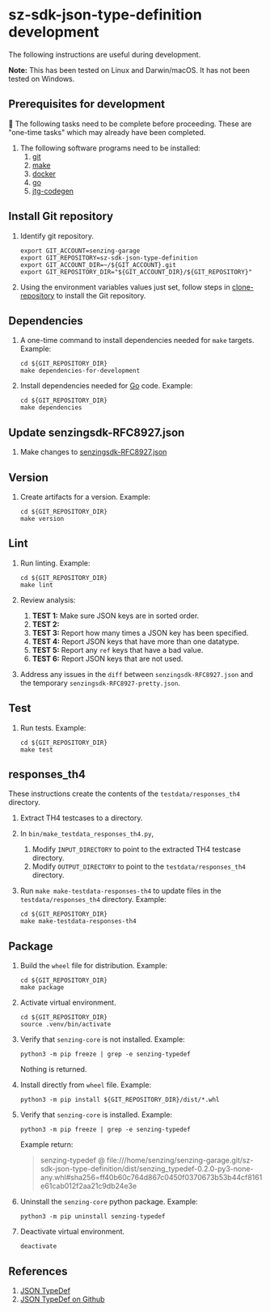 # sz-sdk-json-type-definition development

The following instructions are useful during development.

**Note:** This has been tested on Linux and Darwin/macOS.
It has not been tested on Windows.

## Prerequisites for development

:thinking: The following tasks need to be complete before proceeding.
These are "one-time tasks" which may already have been completed.

1. The following software programs need to be installed:
    1. [git]
    1. [make]
    1. [docker]
    1. [go]
    1. [jtg-codegen]

## Install Git repository

1. Identify git repository.

    ```console
    export GIT_ACCOUNT=senzing-garage
    export GIT_REPOSITORY=sz-sdk-json-type-definition
    export GIT_ACCOUNT_DIR=~/${GIT_ACCOUNT}.git
    export GIT_REPOSITORY_DIR="${GIT_ACCOUNT_DIR}/${GIT_REPOSITORY}"

    ```

1. Using the environment variables values just set, follow
   steps in [clone-repository] to install the Git repository.

## Dependencies

1. A one-time command to install dependencies needed for `make` targets.
   Example:

    ```console
    cd ${GIT_REPOSITORY_DIR}
    make dependencies-for-development

    ```

1. Install dependencies needed for [Go] code.
   Example:

    ```console
    cd ${GIT_REPOSITORY_DIR}
    make dependencies

    ```

## Update senzingsdk-RFC8927.json

1. Make changes to [senzingsdk-RFC8927.json]

## Version

1. Create artifacts for a version.
   Example:

    ```console
    cd ${GIT_REPOSITORY_DIR}
    make version

    ```

## Lint

1. Run linting.
   Example:

    ```console
    cd ${GIT_REPOSITORY_DIR}
    make lint

    ```

1. Review analysis:
    1. **TEST 1:** Make sure JSON keys are in sorted order.
    1. **TEST 2:**
    1. **TEST 3:** Report how many times a JSON key has been specified.
    1. **TEST 4:** Report JSON keys that have more than one datatype.
    1. **TEST 5:** Report any `ref` keys that have a bad value.
    1. **TEST 6:** Report JSON keys that are not used.

1. Address any issues in the `diff` between `senzingsdk-RFC8927.json` and the temporary `senzingsdk-RFC8927-pretty.json`.

## Test

1. Run tests.
   Example:

    ```console
    cd ${GIT_REPOSITORY_DIR}
    make test

    ```

## responses_th4

These instructions create the contents of the `testdata/responses_th4` directory.

1. Extract TH4 testcases to a directory.
1. In `bin/make_testdata_responses_th4.py`,
    1. Modify `INPUT_DIRECTORY` to point to the extracted TH4 testcase directory.
    1. Modify `OUTPUT_DIRECTORY` to point to the `testdata/responses_th4` directory.
1. Run `make make-testdata-responses-th4` to update files in the `testdata/responses_th4` directory.
   Example:

    ```console
    cd ${GIT_REPOSITORY_DIR}
    make make-testdata-responses-th4

    ```

## Package

1. Build the `wheel` file for distribution.
   Example:

    ```console
    cd ${GIT_REPOSITORY_DIR}
    make package

    ```

1. Activate virtual environment.

    ```console
    cd ${GIT_REPOSITORY_DIR}
    source .venv/bin/activate

    ```

1. Verify that `senzing-core` is not installed.
   Example:

    ```console
    python3 -m pip freeze | grep -e senzing-typedef

    ```

   Nothing is returned.

1. Install directly from `wheel` file.
   Example:

    ```console
    python3 -m pip install ${GIT_REPOSITORY_DIR}/dist/*.whl

    ```

1. Verify that `senzing-core` is installed.
   Example:

    ```console
    python3 -m pip freeze | grep -e senzing-typedef

    ```

   Example return:

    > senzing-typedef @ file:///home/senzing/senzing-garage.git/sz-sdk-json-type-definition/dist/senzing_typedef-0.2.0-py3-none-any.whl#sha256=ff40b60c764d867c0450f0370673b53b44cf8161e61cab012f2aa21c9db24e3e

1. Uninstall the `senzing-core` python package.
   Example:

    ```console
    python3 -m pip uninstall senzing-typedef

    ```

1. Deactivate virtual environment.

    ```console
    deactivate

    ```

## References

1. [JSON TypeDef]
1. [JSON TypeDef on Github]

[clone-repository]: https://github.com/senzing-garage/knowledge-base/blob/main/HOWTO/clone-repository.md
[docker]: https://github.com/senzing-garage/knowledge-base/blob/main/WHATIS/docker.md
[git]: https://github.com/senzing-garage/knowledge-base/blob/main/WHATIS/git.md
[go]: https://github.com/senzing-garage/knowledge-base/blob/main/WHATIS/go.md
[JSON TypeDef on Github]: https://github.com/jsontypedef
[JSON TypeDef]: https://jsontypedef.com/
[jtg-codegen]: https://github.com/senzing-garage/knowledge-base/blob/main/WHATIS/jtd-codegen.md
[make]: https://github.com/senzing-garage/knowledge-base/blob/main/WHATIS/make.md
[senzingsdk-RFC8927.json]: ../senzingsdk-RFC8927.json
